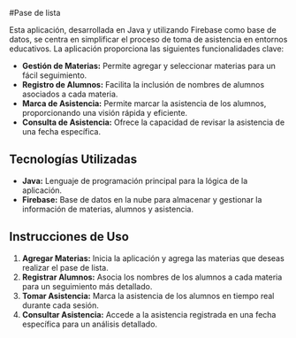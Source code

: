 #Pase de lista 

Esta aplicación, desarrollada en Java y utilizando Firebase como base de datos, se centra en simplificar el proceso de toma de asistencia en entornos educativos. La aplicación proporciona las siguientes funcionalidades clave:
- **Gestión de Materias:** Permite agregar y seleccionar materias para un fácil seguimiento.
- **Registro de Alumnos:** Facilita la inclusión de nombres de alumnos asociados a cada materia.
- **Marca de Asistencia:** Permite marcar la asistencia de los alumnos, proporcionando una visión rápida y eficiente.
- **Consulta de Asistencia:** Ofrece la capacidad de revisar la asistencia de una fecha específica.

## Tecnologías Utilizadas
- **Java:** Lenguaje de programación principal para la lógica de la aplicación.
- **Firebase:** Base de datos en la nube para almacenar y gestionar la información de materias, alumnos y asistencia.

## Instrucciones de Uso
1. **Agregar Materias:** Inicia la aplicación y agrega las materias que deseas realizar el pase de lista.
2. **Registrar Alumnos:** Asocia los nombres de los alumnos a cada materia para un seguimiento más detallado.
3. **Tomar Asistencia:** Marca la asistencia de los alumnos en tiempo real durante cada sesión.
4. **Consultar Asistencia:** Accede a la asistencia registrada en una fecha específica para un análisis detallado.
